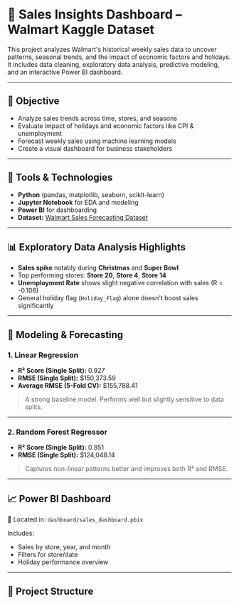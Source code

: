 # 🛒 Sales Insights Dashboard – Walmart Kaggle Dataset

This project analyzes Walmart's historical weekly sales data to uncover patterns, seasonal trends, and the impact of economic factors and holidays. It includes data cleaning, exploratory data analysis, predictive modeling, and an interactive Power BI dashboard.

---

## 🎯 Objective

- Analyze sales trends across time, stores, and seasons
- Evaluate impact of holidays and economic factors like CPI & unemployment
- Forecast weekly sales using machine learning models
- Create a visual dashboard for business stakeholders

---

## 🧰 Tools & Technologies

- **Python** (pandas, matplotlib, seaborn, scikit-learn)
- **Jupyter Notebook** for EDA and modeling
- **Power BI** for dashboarding
- **Dataset:** [Walmart Sales Forecasting Dataset](https://www.kaggle.com/datasets/yasserh/walmart-dataset)

---

## 📊 Exploratory Data Analysis Highlights

- **Sales spike** notably during **Christmas** and **Super Bowl**
- Top performing stores: **Store 20**, **Store 4**, **Store 14**
- **Unemployment Rate** shows slight negative correlation with sales (R = -0.106)
- General holiday flag (`Holiday_Flag`) alone doesn't boost sales significantly

---

## 🔮 Modeling & Forecasting

### 1. **Linear Regression**
- **R² Score (Single Split):** 0.927  
- **RMSE (Single Split):** $150,373.59  
- **Average RMSE (5-Fold CV):** $155,788.41  
> A strong baseline model. Performs well but slightly sensitive to data splits.

---

### 2. **Random Forest Regressor**
- **R² Score (Single Split):** 0.951  
- **RMSE (Single Split):** $124,048.14  
> Captures non-linear patterns better and improves both R² and RMSE.

---

## 📈 Power BI Dashboard

📍 Located in: `dashboard/sales_dashboard.pbix`

Includes:
- Sales by store, year, and month
- Filters for store/date
- Holiday performance overview

---

## 📁 Project Structure

